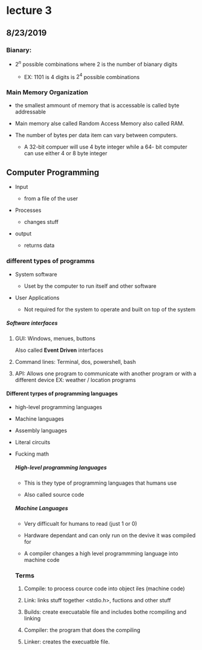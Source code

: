 # lecture 3

## 8/23/2019



### Bianary:

- $2^n$ possible combinations where 2 is the number of  bianary digits
  
  - EX: 1101 is 4 digits is $2^4$ possible combinations 



### Main Memory Organization

- the smallest ammount of memory that is accessable is  called byte addressable 

- Main memory alse called Random Access Memory also called RAM.

- The number of bytes per data item can vary between computers.
  
  - A 32-bit compuer will use 4 byte integer while a 64- bit computer can use either 4 or 8 byte integer

## Computer Programming

- Input
  
  - from a file of the user

- Processes
  
  - changes stuff

- output
  
  - returns data

### different types of programms

- System software
  
  - Uset by the computer to run itself and other software

- User Applications
  
  - Not required for the system to operate and built on top of the system

##### Software interfaces

1. GUI: Windows, menues, buttons
   
   Also called **Event Driven** interfaces

2. Command lines: Terminal, dos, powershell, bash

3. API: Allows one program to communicate with another program or with a different device EX: weather / location programs

#### Different tyrpes of programming languages

- high-level programming languages

- Machine languages

- Assembly languages

- Literal circuits

- Fucking math
  
  ##### High-level programming languages
  
  - This is they type of programming languages that humans use
  
  - Also called source code
  
  ##### Machine Languages
  
  - Very difficualt for humans to read (just 1 or 0)
  
  - Hardware dependant and can only run on the devive it was compiled for
  
  - A compiler changes a high level  programmming language into machine code
  
  ### Terms
  
  1. Compile: to process cource code into object iles (machine code)
  
  2. Link: links stuff together <stdio.h>, fuctions and other stuff
  
  3. Builds: create execuatable file and includes bothe rcompiling and linking
  
  4. Compiler: the program that does the compiling
  
  5. Linker: creates the execuatble file.
